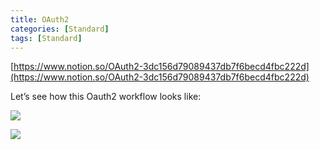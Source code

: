 ```yaml
---
title: OAuth2
categories: [Standard]
tags: [Standard]
---
```


[https://www.notion.so/OAuth2-3dc156d79089437db7f6becd4fbc222d](https://www.notion.so/OAuth2-3dc156d79089437db7f6becd4fbc222d)


Let’s see how this Oauth2 workflow looks like:


![](https://prod-files-secure.s3.us-west-2.amazonaws.com/9960fb2a-b75e-4bea-a8f9-b00925db1215/3bce41e0-99e8-4ebd-9701-e2bc9cbb79a2/Untitled.png?X-Amz-Algorithm=AWS4-HMAC-SHA256&X-Amz-Content-Sha256=UNSIGNED-PAYLOAD&X-Amz-Credential=ASIAZI2LB466YFKRXILL%2F20250823%2Fus-west-2%2Fs3%2Faws4_request&X-Amz-Date=20250823T202256Z&X-Amz-Expires=3600&X-Amz-Security-Token=IQoJb3JpZ2luX2VjENv%2F%2F%2F%2F%2F%2F%2F%2F%2F%2FwEaCXVzLXdlc3QtMiJIMEYCIQDQFW2JxjrUMBvTCUA1Ib9ZhytLqxFzIHsS%2F0Pnbk0VGwIhAPh2zk7GnSBjwjGvzzmqpnNEwlsXZG9haxREnwuFIGK8Kv8DCDQQABoMNjM3NDIzMTgzODA1IgxN5hsesY%2F5S6dtPlMq3ANgt2Iw1WfDjtzJ49O85Aseur1lhw%2FTJdNlNrSTXwTCSUALPAX5yHRNWfV1vtn67II32HnEThRflPoSvx5PvOomQhHNB6G03yEXjs1Nh%2F3qNjdPruY%2BspCFiNocbwk9FUmyLtWNGaKI6dEDg0f4UM6w72ELBOx93abUD04LYvfJ0gJApRKIyfeBhySO1OzPrA6TodMRAb9WJml0VxGvB9wIARMCYaI8gwrrarKW%2BaO2uusUKShy6dZbrVNfZL20DEnxYR38QlY%2B8PrKQ2RlhteBdKGC3nSImgSwabwbGkNaTHxeyO035NQJAHtlcdjfdxr0OGpfkFruFFIlW7sijOc8pbXynCKUHedev2A4wvJMRYdGtci52MCqBuUvOB6tremqErurLq6CKazfKSPHbMlhBFXMKaPcqMyfj3fXIeFa%2BLcJ1k0nH8y4DQM3J2mz0j8VluQgNDK5jwZJuJQlnrJ4c7nkHHwZNO0FI7pgpqOiufo83qSqh75qgRPWzpdebLdPzLMKHrZ4wSkgE%2BAn0Cgmd9TqdO1DIC5nS4NtyTY%2B2%2ByUE5dHtOt45anCQx52cUZ0KkSk8C27%2Bz9N%2Bm4tBGI%2F88PFLvE20hC6%2FsJeM%2Bv85M9zcOD5oHySNu%2FqhzDzn6jFBjqkAW9hIC%2B38ZwsN3D%2Fi4szQmmh9Q8GeAEUJvOQcdrEB0oSnxBkStwEoNB3WWjAigiyQr%2ButVtWBkR8m09DIrpG%2Fko2NwAcShwLuoXgSDznAQrTdqKVQvZrsSDY3HfKWmf3U21itU%2B9mnOO42b%2FbQoqTmTZL1dfsY%2B8or3zUu%2Bo8%2BdaGEfuve%2FfY3SKxo0x4Yhqu7j5P2uTMepOmowMUJf%2F4y8uCvrP&X-Amz-Signature=f51bd8bf2f026efce97a71ed25f510c337758d03c4293638027b17ca768ad4d5&X-Amz-SignedHeaders=host&x-amz-checksum-mode=ENABLED&x-id=GetObject)


![](https://prod-files-secure.s3.us-west-2.amazonaws.com/9960fb2a-b75e-4bea-a8f9-b00925db1215/27d32b66-de43-41de-80f7-7edb81d1190f/Untitled.png?X-Amz-Algorithm=AWS4-HMAC-SHA256&X-Amz-Content-Sha256=UNSIGNED-PAYLOAD&X-Amz-Credential=ASIAZI2LB466YFKRXILL%2F20250823%2Fus-west-2%2Fs3%2Faws4_request&X-Amz-Date=20250823T202256Z&X-Amz-Expires=3600&X-Amz-Security-Token=IQoJb3JpZ2luX2VjENv%2F%2F%2F%2F%2F%2F%2F%2F%2F%2FwEaCXVzLXdlc3QtMiJIMEYCIQDQFW2JxjrUMBvTCUA1Ib9ZhytLqxFzIHsS%2F0Pnbk0VGwIhAPh2zk7GnSBjwjGvzzmqpnNEwlsXZG9haxREnwuFIGK8Kv8DCDQQABoMNjM3NDIzMTgzODA1IgxN5hsesY%2F5S6dtPlMq3ANgt2Iw1WfDjtzJ49O85Aseur1lhw%2FTJdNlNrSTXwTCSUALPAX5yHRNWfV1vtn67II32HnEThRflPoSvx5PvOomQhHNB6G03yEXjs1Nh%2F3qNjdPruY%2BspCFiNocbwk9FUmyLtWNGaKI6dEDg0f4UM6w72ELBOx93abUD04LYvfJ0gJApRKIyfeBhySO1OzPrA6TodMRAb9WJml0VxGvB9wIARMCYaI8gwrrarKW%2BaO2uusUKShy6dZbrVNfZL20DEnxYR38QlY%2B8PrKQ2RlhteBdKGC3nSImgSwabwbGkNaTHxeyO035NQJAHtlcdjfdxr0OGpfkFruFFIlW7sijOc8pbXynCKUHedev2A4wvJMRYdGtci52MCqBuUvOB6tremqErurLq6CKazfKSPHbMlhBFXMKaPcqMyfj3fXIeFa%2BLcJ1k0nH8y4DQM3J2mz0j8VluQgNDK5jwZJuJQlnrJ4c7nkHHwZNO0FI7pgpqOiufo83qSqh75qgRPWzpdebLdPzLMKHrZ4wSkgE%2BAn0Cgmd9TqdO1DIC5nS4NtyTY%2B2%2ByUE5dHtOt45anCQx52cUZ0KkSk8C27%2Bz9N%2Bm4tBGI%2F88PFLvE20hC6%2FsJeM%2Bv85M9zcOD5oHySNu%2FqhzDzn6jFBjqkAW9hIC%2B38ZwsN3D%2Fi4szQmmh9Q8GeAEUJvOQcdrEB0oSnxBkStwEoNB3WWjAigiyQr%2ButVtWBkR8m09DIrpG%2Fko2NwAcShwLuoXgSDznAQrTdqKVQvZrsSDY3HfKWmf3U21itU%2B9mnOO42b%2FbQoqTmTZL1dfsY%2B8or3zUu%2Bo8%2BdaGEfuve%2FfY3SKxo0x4Yhqu7j5P2uTMepOmowMUJf%2F4y8uCvrP&X-Amz-Signature=8d4555c3115af267db2ea70934034b0f1f5feaa568c8e17066664e82637ac991&X-Amz-SignedHeaders=host&x-amz-checksum-mode=ENABLED&x-id=GetObject)

